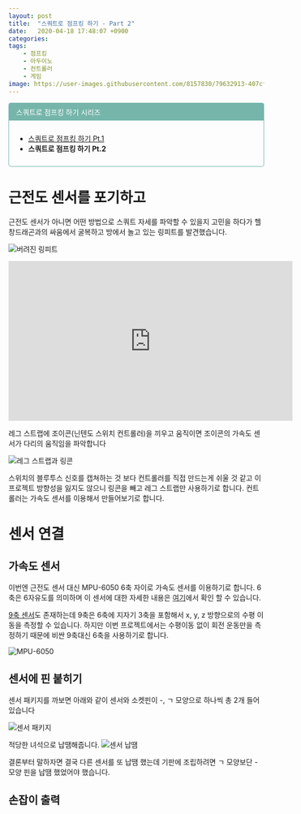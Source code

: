 ```yaml
---
layout: post
title:  "스쿼트로 점프킹 하기 - Part 2"
date:   2020-04-18 17:48:07 +0900
categories:
tags:
    - 점프킹
    - 아두이노
    - 컨트롤러
    - 게임
image: https://user-images.githubusercontent.com/8157830/79632913-407cf100-819d-11ea-8e49-95564c99eb61.png
---
```


<div style="border: solid 1px #75b5aa; border-radius: 0.3em;">
    <div style="background-color: #75b5aa; color: white; padding: 0.5em 1em; border-radius-top: 0.3em;">
    스쿼트로 점프킹 하기 시리즈
    </div>
    <div style="padding: 0.8em 1em">
    <ul>
        <li>
            <a href="http://blog.superclass.io/2020/03/28/스쿼트로-점프킹-하기-1/">스쿼트로 점프킹 하기 Pt.1</a>
        </li>
        <li>
            <b>스쿼트로 점프킹 하기 Pt.2</b>
        </li>
    </ul>
    </div>
</div>

# 근전도 센서를 포기하고

근전도 센서가 아니면 어떤 방법으로 스쿼트 자세를 파악할 수 있을지 고민을 하다가 헬창드래곤과의 싸움에서 굴복하고 방에서 놀고 있는 링피트를 발견했습니다.

![버려진 링피트](https://user-images.githubusercontent.com/8157830/79634145-a9fffe00-81a3-11ea-850c-344832bb59fa.jpg)

<iframe width="560" height="315" src="https://www.youtube.com/embed/AEjK-RQPDzM" frameborder="0" allow="accelerometer; autoplay; encrypted-media; gyroscope; picture-in-picture" allowfullscreen></iframe>

레그 스트랩에 조이콘(닌텐도 스위치 컨트롤러)을 끼우고 움직이면 조이콘의 가속도 센서가 다리의 움직임을 파악합니다

![레그 스트랩과 링콘](https://user-images.githubusercontent.com/8157830/79634506-c0a75480-81a5-11ea-94e9-015234b347c0.png)

스위치의 블루투스 신호를 캡쳐하는 것 보다 컨트롤러를 직접 만드는게 쉬울 것 같고 이 프로젝트 방향성을 잃지도 않으니 링콘을 빼고 레그 스트랩만 사용하기로 합니다. 컨트롤러는 가속도 센서를 이용해서 만들어보기로 합니다.


# 센서 연결

## 가속도 센서

이번엔 근전도 센서 대신 MPU-6050 6축 자이로 가속도 센서를 이용하기로 합니다. 6축은 6자유도를 의미하며 이 센서에 대한 자세한 내용은 [여기](https://m.blog.naver.com/eduino/221081288204)에서 확인 할 수 있습니다.

[9축 센서](http://blog.naver.com/PostView.nhn?blogId=eduino&logNo=220887867791)도 존재하는데 9축은 6축에 지자기 3축을 포함해서 x, y, z 방향으로의 수평 이동을 측정할 수 있습니다. 하지만 이번 프로젝트에서는 수평이동 없이 회전 운동만을 측정하기 때문에 비싼 9축대신 6축을 사용하기로 합니다.

![MPU-6050](https://user-images.githubusercontent.com/8157830/79679513-973c0680-8241-11ea-934b-2640347c75f4.jpeg)

## 센서에 핀 붙히기
센서 패키지를 까보면 아래와 같이 센서와 소켓핀이 -, ㄱ 모양으로 하나씩 총 2개 들어있습니다

![센서 패키지](https://user-images.githubusercontent.com/8157830/79679516-9a36f700-8241-11ea-9aa0-c5c17d5388e6.jpeg)

적당한 녀석으로 납땜해줍니다.
![센서 납땜](https://user-images.githubusercontent.com/8157830/79679519-9b682400-8241-11ea-867d-d710e2030ddf.jpeg)

결론부터 말하자면 결국 다른 센서를 또 납땜 했는데 기판에 조립하려면 ㄱ 모양보단 -모양 핀을 납땜 했었어야 했습니다.

## 손잡이 출력
